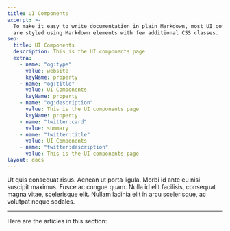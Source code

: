 ```yaml
---
title: UI Components
excerpt: >-
  To make it easy to write documentation in plain Markdown, most UI components
  are styled using Markdown elements with few additional CSS classes.
seo:
  title: UI Components
  description: This is the UI components page
  extra:
    - name: "og:type"
      value: website
      keyName: property
    - name: "og:title"
      value: UI Components
      keyName: property
    - name: "og:description"
      value: This is the UI components page
      keyName: property
    - name: "twitter:card"
      value: summary
    - name: "twitter:title"
      value: UI Components
    - name: "twitter:description"
      value: This is the UI components page
layout: docs
---
```


Ut quis consequat risus. Aenean ut porta ligula. Morbi id ante eu nisi suscipit maximus. Fusce ac congue quam. Nulla id elit facilisis, consequat magna vitae, scelerisque elit. Nullam lacinia elit in arcu scelerisque, ac volutpat neque sodales.

---

Here are the articles in this section:
